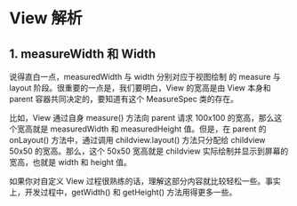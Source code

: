 #  View 解析

## 1. measureWidth 和 Width

说得直白一点，measuredWidth 与 width 分别对应于视图绘制 的 measure 与 layout 阶段。很重要的一点是，我们要明白，View 的宽高是由 View 本身和 parent 容器共同决定的，要知道有这个 MeasureSpec 类的存在。

比如，View 通过自身 measure() 方法向 parent 请求 100x100 的宽高，那么这个宽高就是 measuredWidth 和 measuredHeight 值。但是，在 parent 的 onLayout() 方法中，通过调用 childview.layout() 方法只分配给 childview 50x50 的宽高。那么，这个 50x50 宽高就是 childview 实际绘制并显示到屏幕的宽高，也就是 width 和 height 值。

如果你对自定义 View 过程很熟练的话，理解这部分内容就比较轻松一些。事实上，开发过程中，getWidth() 和 getHeight() 方法用得更多一些。